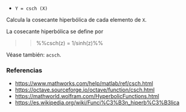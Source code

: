 * `Y = csch (X)`

Calcula la cosecante hiperbólica de cada elemento de `X`.

La cosecante hiperbólica se define por

>> %%csch(z) = 1/sinh(z)%%

Véase también: `acsch`.

### Referencias

* https://www.mathworks.com/help/matlab/ref/csch.html
* https://octave.sourceforge.io/octave/function/csch.html
* https://mathworld.wolfram.com/HyperbolicFunctions.html
* https://es.wikipedia.org/wiki/Funci%C3%B3n_hiperb%C3%B3lica
